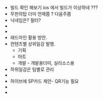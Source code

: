 - 빌드 확인 해보기 ios 에서 빌드가 이상하네 ???
- 무한의탑 더미 언제쯤 ?   다음주쯤
- 닉네임은? 필터? 
- 
- 
- 래드마인 활용 방안. 
- 컨텐츠별 상위일감 발행. 
	- 기획
	- 아트
	- 개발 - 개발용더미, 실리소스용
- 하위일감은 팀별로 관리
- 
- 하이브에 SP카드 제안- QR기능 필요
- 
- 

